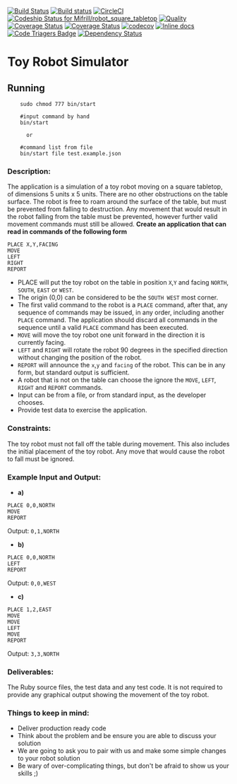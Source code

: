 [![Build Status](https://travis-ci.org/Mifrill/robot_square_tabletop.svg?branch=master)](https://travis-ci.org/Mifrill/robot_square_tabletop)
[![Build status](https://ci.appveyor.com/api/projects/status/bn0sripeuppeadt7?svg=true)](https://ci.appveyor.com/project/Mifrill/robot-square-tabletop)
[![CircleCI](https://circleci.com/gh/Mifrill/robot_square_tabletop.svg?style=svg)](https://circleci.com/gh/Mifrill/robot_square_tabletop)
[ ![Codeship Status for Mifrill/robot_square_tabletop](https://app.codeship.com/projects/e0bfd6f0-6675-0135-accc-6e4d1ccb1394/status?branch=master)](https://app.codeship.com/projects/240930)
[![Quality](http://img.shields.io/codeclimate/github/Mifrill/robot_square_tabletop.svg)](https://codeclimate.com/github/Mifrill/robot_square_tabletop)
[![Coverage Status](https://coveralls.io/repos/github/Mifrill/robot_square_tabletop/badge.svg?branch=master)](https://coveralls.io/github/Mifrill/robot_square_tabletop?branch=master)
[![Coverage Status](https://img.shields.io/codeclimate/coverage/github/Mifrill/robot_square_tabletop.svg)](https://codeclimate.com/github/mifrill/robot_square_tabletop)
[![codecov](https://codecov.io/gh/Mifrill/robot_square_tabletop/branch/master/graph/badge.svg)](https://codecov.io/gh/Mifrill/robot_square_tabletop)
[![Inline docs](http://inch-ci.org/github/Mifrill/robot_square_tabletop.svg?branch=master)](http://inch-ci.org/github/Mifrill/robot_square_tabletop)
[![Code Triagers Badge](https://www.codetriage.com/mifrill/robot_square_tabletop/badges/users.svg)](https://www.codetriage.com/mifrill/robot_square_tabletop)
[![Dependency Status](https://dependencyci.com/github/Mifrill/robot_square_tabletop/badge)](https://dependencyci.com/github/Mifrill/robot_square_tabletop)

# Toy Robot Simulator

## Running
```
    sudo chmod 777 bin/start
    
    #input command by hand
    bin/start 
    
      or
      
    #command list from file    
    bin/start file test.example.json
```

### Description:
The application is a simulation of a toy robot moving on a square tabletop, of dimensions 5
units x 5 units. There are no other obstructions on the table surface. The robot is free to roam around the surface of the table, but must be prevented from falling to destruction. Any movement that would result in the robot falling from the table must be prevented, however further valid movement commands must still be allowed.
**Create an application that can read in commands of the following form**
```
PLACE X,Y,FACING
MOVE
LEFT
RIGHT
REPORT
```
- PLACE will put the toy robot on the table in position `X`,`Y` and facing `NORTH`, `SOUTH`, `EAST` or
`WEST`.
- The origin (0,0) can be considered to be the `SOUTH WEST` most corner.
- The first valid command to the robot is a `PLACE` command, after that, any sequence of
commands may be issued, in any order, including another `PLACE` command. The application
should discard all commands in the sequence until a valid `PLACE` command has been
executed.
- `MOVE` will move the toy robot one unit forward in the direction it is currently facing.
- `LEFT` and `RIGHT` will rotate the robot 90 degrees in the specified direction without changing
the position of the robot.
- `REPORT` will announce the `x`,`y` and `facing` of the robot. This can be in any form, but standard
output is sufficient.
- A robot that is not on the table can choose the ignore the `MOVE`, `LEFT`, `RIGHT` and `REPORT`
commands.
- Input can be from a file, or from standard input, as the developer chooses.
- Provide test data to exercise the application.
### Constraints:
The toy robot must not fall off the table during movement. This also includes the initial
placement of the toy robot.
Any move that would cause the robot to fall must be ignored.
### Example Input and Output:
- **a)**
```
PLACE 0,0,NORTH
MOVE
REPORT
```
Output: `0,1,NORTH`
- **b)**
```
PLACE 0,0,NORTH
LEFT
REPORT
```
Output: `0,0,WEST`
- **c)**
```
PLACE 1,2,EAST
MOVE
MOVE
LEFT
MOVE
REPORT
```
Output: `3,3,NORTH`
### Deliverables:
The Ruby source files, the test data and any test code.
It is not required to provide any graphical output showing the movement of the toy robot.
### Things to keep in mind:
* Deliver production ready code
* Think about the problem and be ensure you are able to discuss your solution
* We are going to ask you to pair with us and make some simple changes to your robot solution
* Be wary of over-complicating things, but don't be afraid to show us your skills ;)
